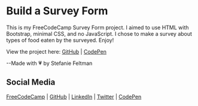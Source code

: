 # Build a Survey Form
This is my FreeCodeCamp Survey Form project. I aimed to use HTML with Bootstrap, minimal CSS, and no JavaScript. I chose to make a survey about types of food eaten by the surveyed. Enjoy!

View the project here: [GitHub](https://stefaniedev.github.io/freecodecamp-coursework/1-responsive-web-design-certification/8-responsive-web-design-projects/2-build-a-survey-form/index.html) | [CodePen](https://codepen.io/stefaniedev/pen/NzjmPo)

--Made with 💗 by Stefanie Feltman

## Social Media
[FreeCodeCamp](https://www.freecodecamp.org/stefaniedev) |
[GitHub](https://github.com/stefaniedev) |
[LinkedIn](https://www.linkedin.com/in/stefaniefeltman/) |
[Twitter](https://twitter.com/stefaniedev) |
[CodePen](https://codepen.io/stefaniedev/)
